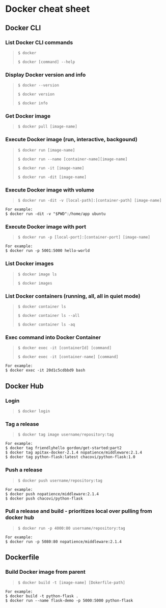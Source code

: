 # Docker cheat sheet

## Docker CLI

### List Docker CLI commands

> `$ docker`
>
> `$ docker [command] --help`

### Display Docker version and info

> `$ docker --version`
>
> `$ docker version`
>
> `$ docker info`

### Get Docker image

> `$ docker pull [image-name]`

### Execute Docker image (run, interactive, backgound)

> `$ docker run [image-name]`
>
> `$ docker run --name [container-name][image-name]`
>
> `$ docker run -it [image-name]`
>
> `$ docker run -dit [image-name]`

### Execute Docker image with volume

> `$ docker run -dit -v [local-path]:[container-path] [image-name]`

    For example:
    $ docker run -dit -v "$PWD":/home/app ubuntu

### Execute Docker image with port

> `$ docker run -p [local-port]:[container-port] [image-name]`

    For example:
    $ docker run -p 5001:5000 hello-world

### List Docker images

> `$ docker image ls`
>
> `$ docker images`

### List Docker containers (running, all, all in quiet mode)

> `$ docker container ls`
>
> `$ docker container ls --all`
>
> `$ docker container ls -aq`

### Exec command into Docker Container

> `$ docker exec -it [containerId] [command]`
>
> `$ docker exec -it [container-name] [command]`

    For example:
    $ docker exec -it 20d1c5cdbbd9 bash

## Docker Hub

### Login

> `$ docker login`

### Tag a release

> `$ docker tag image username/repository:tag`

    For example:
    $ docker tag friendlyhello gordon/get-started:part2
    $ docker tag apitax-docker-2.1.4 nopatience/middleware:2.1.4
    $ docker tag python-flask:latest chacovi/python-flask:1.0

### Push a release

> `$ docker push username/repository:tag`

    For example:
    $ docker push nopatience/middleware:2.1.4
    $ docker push chacovi/python-flask

### Pull a release and build - prioritizes local over pulling from docker hub

> `$ docker run -p 4000:80 username/repository:tag`

    For example:
    $ docker run -p 5080:80 nopatience/middleware:2.1.4

## Dockerfile

### Build Docker image from parent

> `$ docker build -t [image-name] [Dokerfile-path]`

    For example:
    $ docker build -t python-flask .
    $ docker run --name flask-demo -p 5000:5000 python-flask

